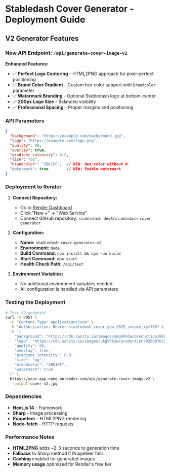 # Stabledash Cover Generator - Deployment Guide

## V2 Generator Features

### New API Endpoint: `/api/generate-cover-image-v2`

**Enhanced Features:**
- ✅ **Perfect Logo Centering** - HTML2PNG approach for pixel-perfect positioning
- ✅ **Brand Color Gradient** - Custom hex color support with `brandcolor` parameter
- ✅ **Watermark Branding** - Optional Stabledash logo at bottom-center
- ✅ **200px Logo Size** - Balanced visibility
- ✅ **Professional Spacing** - Proper margins and positioning

### API Parameters

```json
{
  "background": "https://example.com/background.jpg",
  "logo": "https://example.com/logo.png",
  "quality": 90,
  "overlay": true,
  "gradient_intensity": 0.8,
  "size": "og",
  "brandcolor": "2B61FF",  // NEW: Hex color without #
  "watermark": true        // NEW: Enable watermark
}
```

### Deployment to Render

1. **Connect Repository:**
   - Go to [Render Dashboard](https://dashboard.render.com)
   - Click "New +" → "Web Service"
   - Connect GitHub repository: `stabledash-dev0/stabledash-cover-generator`

2. **Configuration:**
   - **Name:** `stabledash-cover-generator-v2`
   - **Environment:** `Node`
   - **Build Command:** `npm install && npm run build`
   - **Start Command:** `npm start`
   - **Health Check Path:** `/api/test`

3. **Environment Variables:**
   - No additional environment variables needed
   - All configuration is handled via API parameters

### Testing the Deployment

```bash
# Test V2 endpoint
curl -X POST \
  -H "Content-Type: application/json" \
  -H "Authorization: Bearer stabledash_cover_gen_2025_secure_xyz789" \
  -d '{
    "background": "https://cdn.sanity.io/images/ukg9h63w/production/88debc8831cde9f90bde7c850cd33dcb99236cae-3840x2160.png?rect=79,0,3761,997&w=2000&fit=max&auto=format",
    "logo": "https://cdn.sanity.io/images/ukg9h63w/production/02bb076c5ad291669e4de915192dbb77cb5f5b28-507x144.svg?w=2000&fit=max&auto=format",
    "quality": 90,
    "overlay": true,
    "gradient_intensity": 0.8,
    "size": "og",
    "brandcolor": "2B61FF",
    "watermark": true
  }' \
  https://your-app-name.onrender.com/api/generate-cover-image-v2 \
  --output cover-v2.jpg
```

### Dependencies

- **Next.js 14** - Framework
- **Sharp** - Image processing
- **Puppeteer** - HTML2PNG rendering
- **Node-fetch** - HTTP requests

### Performance Notes

- **HTML2PNG** adds ~2-3 seconds to generation time
- **Fallback** to Sharp method if Puppeteer fails
- **Caching** enabled for generated images
- **Memory usage** optimized for Render's free tier
